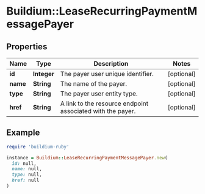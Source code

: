 # Buildium::LeaseRecurringPaymentMessagePayer

## Properties

| Name | Type | Description | Notes |
| ---- | ---- | ----------- | ----- |
| **id** | **Integer** | The payer user unique identifier. | [optional] |
| **name** | **String** | The name of the payer. | [optional] |
| **type** | **String** | The payer user entity type. | [optional] |
| **href** | **String** | A link to the resource endpoint associated with the payer. | [optional] |

## Example

```ruby
require 'buildium-ruby'

instance = Buildium::LeaseRecurringPaymentMessagePayer.new(
  id: null,
  name: null,
  type: null,
  href: null
)
```

